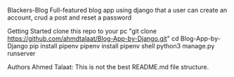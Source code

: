 Blackers-Blog
Full-featured blog app using django that a user can create an account, crud a post and reset a password

Getting Started
clone this repo to your pc "git clone https://github.com/ahmdtalaat/Blog-App-by-Django.git"
cd Blog-App-by-Django
pip install pipenv
pipenv install
pipenv shell
python3 manage.py runserver

Authors
Ahmed Talaat: This is not the best README.md file structure.
